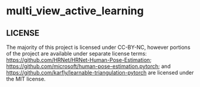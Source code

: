 # multi_view_active_learning


## LICENSE

The majority of this project is licensed under CC-BY-NC, however portions
of the project are available under separate license terms:
https://github.com/HRNet/HRNet-Human-Pose-Estimation;
https://github.com/microsoft/human-pose-estimation.pytorch; and
https://github.com/karfly/learnable-triangulation-pytorch are licensed under the
MIT license.
